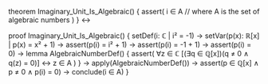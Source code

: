 theorem Imaginary_Unit_Is_Algebraic() {
  assert(
    i ∈ A  // where A is the set of algebraic numbers
  )
} ↔

proof Imaginary_Unit_Is_Algebraic() {
  setDef(i: ℂ | i² = -1) →
  setVar(p(x): ℝ[x] | p(x) = x² + 1) →
  assert(p(i) = i² + 1) →
  assert(p(i) = -1 + 1) →
  assert(p(i) = 0) →
  lemma AlgebraicNumberDef() {
    assert(
      ∀z ∈ ℂ [(∃q ∈ ℚ[x])(q ≠ 0 ∧ q(z) = 0)] ↔ z ∈ A
    )
  } →
  apply(AlgebraicNumberDef()) →
  assert(p ∈ ℚ[x] ∧ p ≠ 0 ∧ p(i) = 0) →
  conclude(i ∈ A)
}